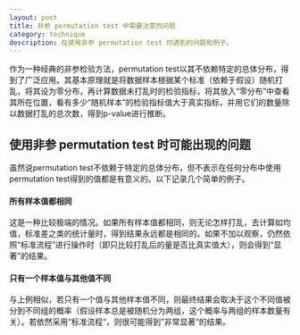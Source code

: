 ```yaml
---
layout: post
title: 非参 permutation test 中需要注意的问题
category: technique
description: 在使用非参 permutation test 时遇到的问题和例子。
---
```


作为一种经典的非参检验方法，permutation test以其不依赖特定的总体分布，得到了广泛应用。其基本原理就是将数据样本根据某个标准（依赖于假设）随机打乱，将其设为零分布，再计算数据未打乱时的检验指标，将其放入“零分布”中查看其所在位置，看有多少“随机样本”的检验指标值大于真实指标，并用它们的数量除以数据打乱的总次数，得到p-value进行推断。

## 使用非参 permutation test 时可能出现的问题
虽然说permutation test不依赖于特定的总体分布，但不表示在任何分布中使用permutation test得到的值都是有意义的。以下记录几个简单的例子。

#### 所有样本值都相同
这是一种比较极端的情况。如果所有样本值都相同，则无论怎样打乱，去计算如均值，标准差之类的统计量时，得到结果永远都是相同的。如果不加以观察，仍然依照“标准流程”进行操作时（即只比较打乱后的量是否比真实值大），则会得到“显著”的结果。

#### 只有一个样本值与其他值不同
与上例相似，若只有一个值与其他样本值不同，则最终结果会取决于这个不同值被分到不同组的概率（假设样本总是被随机分为两组，这个概率与两组的样本数量有关）。若依然采用“标准流程“，则很可能得到”非常显著“的结果。
